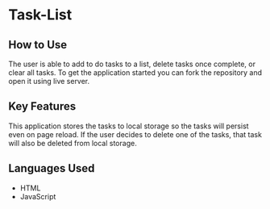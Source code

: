 # Task-List

## How to Use
The user is able to add to do tasks to a list, delete tasks once complete, or clear all tasks. To get the application started you can fork the repository and open it using live server. 

## Key Features
This application stores the tasks to local storage so the tasks will persist even on page reload. If the user decides to delete one of the tasks, that task will also be deleted from local storage. 

## Languages Used
- HTML 
- JavaScript

